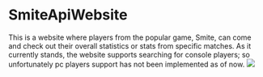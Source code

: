 # SmiteApiWebsite
This is a website where players from the popular game, Smite, can come and check out their overall statistics or stats from specific matches. As it currently stands, the website supports searching for console players; so unfortunately pc players support has not been implemented as of now.
![](SmiteApi.gif)
